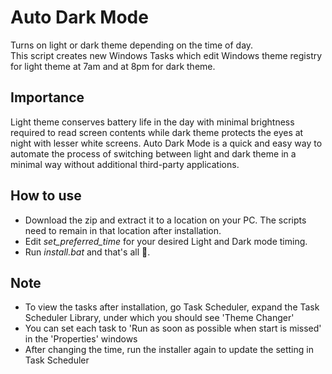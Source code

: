 # Auto Dark Mode
Turns on light or dark theme depending on the time of day.  
This script creates new Windows Tasks which edit Windows theme registry for light theme at 7am and at 8pm for dark theme.

## Importance
Light theme conserves battery life in the day with minimal brightness required to read screen contents while dark theme protects the eyes at night with lesser white screens.
Auto Dark Mode is a quick and easy way to automate the process of switching between light and dark theme in a minimal way without additional third-party applications.

## How to use
 - Download the zip and extract it to a location on your PC. The scripts need to remain in that location after installation.
 - Edit *set_preferred_time* for your desired Light and Dark mode timing.
 - Run *install.bat* and that's all 🤗.
 
## Note
 - To view the tasks after installation, go Task Scheduler, expand the Task Scheduler Library, under which you should see 'Theme Changer'
 - You can set each task to 'Run as soon as possible when start is missed' in the 'Properties' windows
 - After changing the time, run the installer again to update the setting in Task Scheduler
 
 
